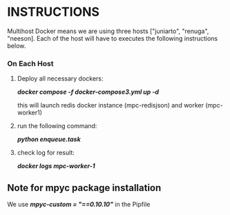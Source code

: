 # INSTRUCTIONS 

Multihost Docker means we are using three hosts ["juniarto", "renuga", "neeson].
Each of the host will have to executes the following instructions below.

### On Each Host
1. Deploy all necessary dockers: 

    __*docker compose -f docker-compose3.yml up -d*__

    this will launch redis docker instance (mpc-redisjson) and worker (mpc-worker1)

2. run the following command: 
   
   __*python enqueue.task*__
3. check log for result:

   __*docker logs mpc-worker-1*__

## Note for mpyc package installation

We use __*mpyc-custom = "==0.10.10"*__  in the Pipfile
